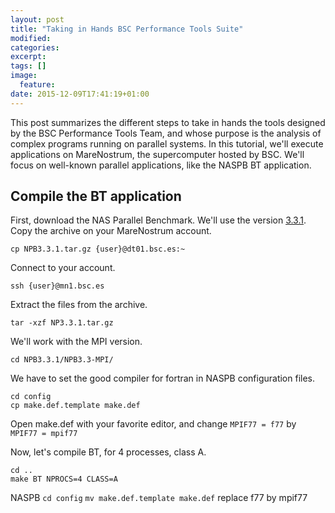 ```yaml
---
layout: post
title: "Taking in Hands BSC Performance Tools Suite"
modified:
categories: 
excerpt:
tags: []
image:
  feature:
date: 2015-12-09T17:41:19+01:00
---
```


This post summarizes the different steps to take in hands the tools designed by the BSC Performance Tools Team, and whose purpose is the analysis of complex programs running on parallel systems. In this tutorial, we'll execute applications on MareNostrum, the supercomputer hosted by BSC. We'll focus on well-known parallel applications, like the NASPB BT application.

## Compile the BT application

First, download the NAS Parallel Benchmark. We'll use the version [3.3.1](http://www.nas.nasa.gov/assets/npb/NPB3.3.1.tar.gz).
Copy the archive on your MareNostrum account.

    cp NPB3.3.1.tar.gz {user}@dt01.bsc.es:~

Connect to your account.

    ssh {user}@mn1.bsc.es

Extract the files from the archive.

    tar -xzf NP3.3.1.tar.gz

We'll work with the MPI version.

    cd NPB3.3.1/NPB3.3-MPI/

We have to set the good compiler for fortran in NASPB configuration files.

    cd config
    cp make.def.template make.def

Open make.def with your favorite editor, and change `MPIF77 = f77` by `MPIF77 = mpif77`

Now, let's compile BT, for 4 processes, class A.

    cd ..
    make BT NPROCS=4 CLASS=A






NASPB
  `cd config`
`mv make.def.template make.def`
replace f77 by mpif77

